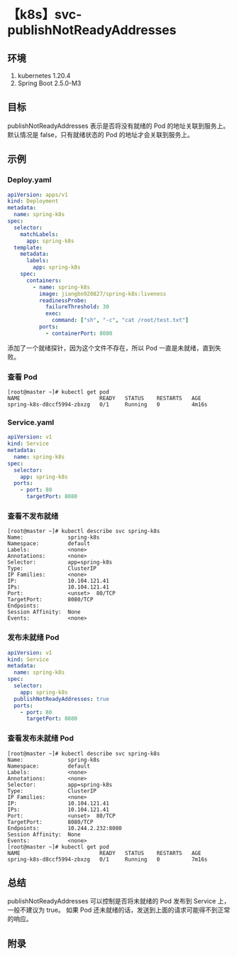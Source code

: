 # 【k8s】svc-publishNotReadyAddresses

## 环境

1. kubernetes 1.20.4
2. Spring Boot 2.5.0-M3

## 目标

publishNotReadyAddresses 表示是否将没有就绪的 Pod 的地址关联到服务上。
默认情况是 false，只有就绪状态的 Pod 的地址才会关联到服务上。

## 示例

### Deploy.yaml

```yaml
apiVersion: apps/v1
kind: Deployment
metadata:
  name: spring-k8s
spec:
  selector:
    matchLabels:
      app: spring-k8s
  template:
    metadata:
      labels:
        app: spring-k8s
    spec:
      containers:
        - name: spring-k8s
          image: jiangbo920827/spring-k8s:liveness
          readinessProbe:
            failureThreshold: 30
            exec:
              command: ["sh", "-c", "cat /root/test.txt"]
          ports:
            - containerPort: 8080
```

添加了一个就绪探针，因为这个文件不存在，所以 Pod 一直是未就绪，直到失败。

### 查看 Pod

```
[root@master ~]# kubectl get pod
NAME                         READY   STATUS    RESTARTS   AGE
spring-k8s-d8ccf5994-zbxzg   0/1     Running   0          4m16s
```

### Service.yaml

```yaml
apiVersion: v1
kind: Service
metadata:
  name: spring-k8s
spec:
  selector:
    app: spring-k8s
  ports:
    - port: 80
      targetPort: 8080
```

### 查看不发布就绪

```
[root@master ~]# kubectl describe svc spring-k8s
Name:              spring-k8s
Namespace:         default
Labels:            <none>
Annotations:       <none>
Selector:          app=spring-k8s
Type:              ClusterIP
IP Families:       <none>
IP:                10.104.121.41
IPs:               10.104.121.41
Port:              <unset>  80/TCP
TargetPort:        8080/TCP
Endpoints:
Session Affinity:  None
Events:            <none>
```

### 发布未就绪 Pod

```yaml
apiVersion: v1
kind: Service
metadata:
  name: spring-k8s
spec:
  selector:
    app: spring-k8s
  publishNotReadyAddresses: true
  ports:
    - port: 80
      targetPort: 8080
```

### 查看发布未就绪 Pod

```
[root@master ~]# kubectl describe svc spring-k8s
Name:              spring-k8s
Namespace:         default
Labels:            <none>
Annotations:       <none>
Selector:          app=spring-k8s
Type:              ClusterIP
IP Families:       <none>
IP:                10.104.121.41
IPs:               10.104.121.41
Port:              <unset>  80/TCP
TargetPort:        8080/TCP
Endpoints:         10.244.2.232:8080
Session Affinity:  None
Events:            <none>
[root@master ~]# kubectl get pod
NAME                         READY   STATUS    RESTARTS   AGE
spring-k8s-d8ccf5994-zbxzg   0/1     Running   0          7m16s
```

## 总结

publishNotReadyAddresses 可以控制是否将未就绪的 Pod 发布到 Service 上，一般不建议为 true。
如果 Pod 还未就绪的话，发送到上面的请求可能得不到正常的响应。

## 附录
